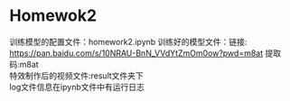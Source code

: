 # Homewok2

训练模型的配置文件：homework2.ipynb
训练好的模型文件：链接: https://pan.baidu.com/s/10NRAU-BnN_VVdYtZmOm0ow?pwd=m8at 提取码:m8at  
特效制作后的视频文件:result文件夹下  
log文件信息在ipynb文件中有运行日志  
